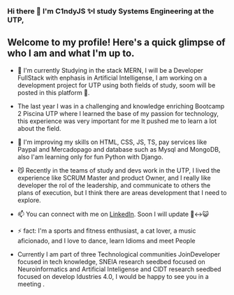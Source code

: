 ### Hi there 👋 I'm C1ndyJS ✨I study Systems Engineering at the UTP,

Welcome to my profile! Here's a quick glimpse of who I am and what I'm up to.
-  
- 🔭 I'm currently Studying in the stack MERN, I will be a Developer FullStack with enphasis in Artificial Intelligense, I am working on a development project for UTP using both fields of study, soom will be posted in this platform 🤭.
- The last year I was in a challenging and knowledge enriching Bootcamp 2 Piscina UTP where I learned the base of my passion for technology, this experience was very important for me It pushed me to learn a lot about the field.
  
- 🌱 I'm improving my skills on HTML, CSS, JS, TS, pay services like Paypal and Mercadopago and database such as Mysql and MongoDB, also I'am learning only for fun Python with Django.
- 😼 Recently in the teams of study and devs work in the UTP, I lived the experience like SCRUM Master and product Owner, and I really like developer the rol of the leadership, and communicate to others the plans of execution, but I think there are areas development that I need to explore. 
- 📫 You can connect with me on [LinkedIn](https://www.linkedin.com/in/cindy-jimenez-s/). Soon I will update 🙂‍↔️😺
- ⚡ fact: I'm a sports and fitness enthusiast, a cat lover, a music aficionado, and I love to dance, learn Idioms and meet People

- Currently I am part of three Technological communities JoinDeveloper focused in tech knowledge, SNEIA research seedbed focused on Neuroinformatics and Artificial Inteligense and CIDT research seedbed focused on develop Idustries 4.0, I would be happy to see you in a meeting .
